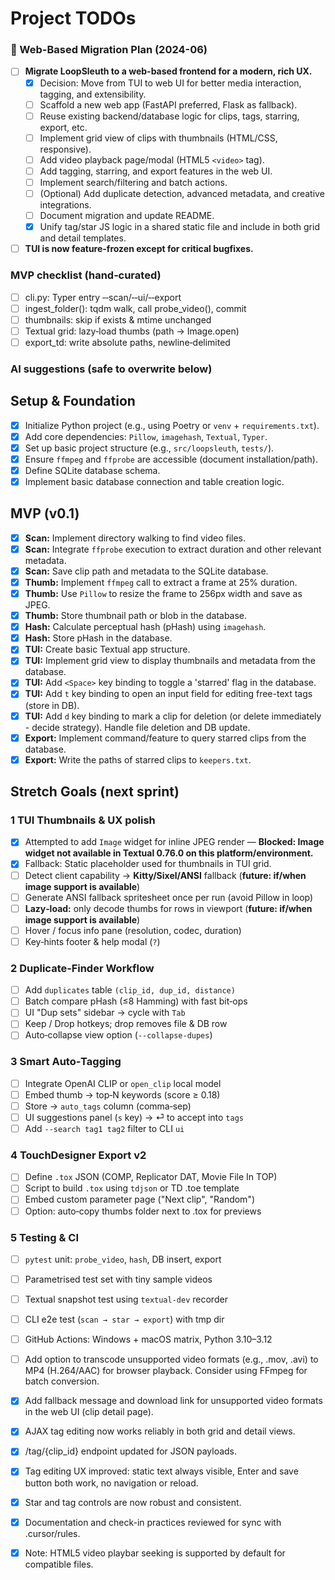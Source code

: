 # Project TODOs

<!-- CURSOR:KEEP_START -->
### 🚀 Web-Based Migration Plan (2024-06)

- [ ] **Migrate LoopSleuth to a web-based frontend for a modern, rich UX.**
    - [x] Decision: Move from TUI to web UI for better media interaction, tagging, and extensibility.
    - [ ] Scaffold a new web app (FastAPI preferred, Flask as fallback).
    - [ ] Reuse existing backend/database logic for clips, tags, starring, export, etc.
    - [ ] Implement grid view of clips with thumbnails (HTML/CSS, responsive).
    - [ ] Add video playback page/modal (HTML5 `<video>` tag).
    - [ ] Add tagging, starring, and export features in the web UI.
    - [ ] Implement search/filtering and batch actions.
    - [ ] (Optional) Add duplicate detection, advanced metadata, and creative integrations.
    - [ ] Document migration and update README.
    - [x] Unify tag/star JS logic in a shared static file and include in both grid and detail templates.
- [ ] **TUI is now feature-frozen except for critical bugfixes.**

### MVP checklist (hand‑curated)

- [ ] cli.py: Typer entry ‑‑scan/‑‑ui/‑‑export
- [ ] ingest_folder(): tqdm walk, call probe_video(), commit
- [ ] thumbnails: skip if exists & mtime unchanged
- [ ] Textual grid: lazy‑load thumbs (path → Image.open)
- [ ] export_td: write absolute paths, newline‑delimited
<!-- CURSOR:KEEP_END -->

### AI suggestions (safe to overwrite below)


## Setup & Foundation
- [x] Initialize Python project (e.g., using Poetry or `venv` + `requirements.txt`).
- [x] Add core dependencies: `Pillow`, `imagehash`, `Textual`, `Typer`.
- [x] Set up basic project structure (e.g., `src/loopsleuth`, `tests/`).
- [x] Ensure `ffmpeg` and `ffprobe` are accessible (document installation/path).
- [x] Define SQLite database schema.
- [x] Implement basic database connection and table creation logic.

## MVP (v0.1)
- [x] **Scan:** Implement directory walking to find video files.
- [x] **Scan:** Integrate `ffprobe` execution to extract duration and other relevant metadata.
- [x] **Scan:** Save clip path and metadata to the SQLite database.
- [x] **Thumb:** Implement `ffmpeg` call to extract a frame at 25% duration.
- [x] **Thumb:** Use `Pillow` to resize the frame to 256px width and save as JPEG.
- [x] **Thumb:** Store thumbnail path or blob in the database.
- [x] **Hash:** Calculate perceptual hash (pHash) using `imagehash`.
- [x] **Hash:** Store pHash in the database.
- [x] **TUI:** Create basic Textual app structure.
- [x] **TUI:** Implement grid view to display thumbnails and metadata from the database.
- [x] **TUI:** Add `<Space>` key binding to toggle a 'starred' flag in the database.
- [x] **TUI:** Add `t` key binding to open an input field for editing free-text tags (store in DB).
- [x] **TUI:** Add `d` key binding to mark a clip for deletion (or delete immediately - decide strategy). Handle file deletion and DB update.
- [x] **Export:** Implement command/feature to query starred clips from the database.
- [x] **Export:** Write the paths of starred clips to `keepers.txt`.

## Stretch Goals (next sprint)

### 1  TUI Thumbnails & UX polish
- [x] Attempted to add `Image` widget for inline JPEG render — **Blocked: Image widget not available in Textual 0.76.0 on this platform/environment.**
- [x] Fallback: Static placeholder used for thumbnails in TUI grid.
- [ ] Detect client capability → **Kitty/Sixel/ANSI** fallback (**future: if/when image support is available**)
- [ ] Generate ANSI fallback spritesheet once per run (avoid Pillow in loop)
- [ ] **Lazy‑load:** only decode thumbs for rows in viewport (**future: if/when image support is available**)
- [ ] Hover / focus info pane (resolution, codec, duration)
- [ ] Key‑hints footer & help modal (`?`)

### 2  Duplicate‑Finder Workflow
- [ ] Add `duplicates` table `(clip_id, dup_id, distance)`
- [ ] Batch compare pHash (≤8 Hamming) with fast bit‑ops
- [ ] UI "Dup sets" sidebar → cycle with `Tab`
- [ ] Keep / Drop hotkeys; drop removes file & DB row
- [ ] Auto‑collapse view option (`--collapse-dupes`)

### 3  Smart Auto‑Tagging
- [ ] Integrate OpenAI CLIP or `open_clip` local model
- [ ] Embed thumb → top‑N keywords (score ≥ 0.18)  
- [ ] Store → `auto_tags` column (comma‑sep)
- [ ] UI suggestions panel (`s` key) → ⏎ to accept into `tags`
- [ ] Add `--search tag1 tag2` filter to CLI `ui`

### 4  TouchDesigner Export v2
- [ ] Define `.tox` JSON (COMP, Replicator DAT, Movie File In TOP)
- [ ] Script to build `.tox` using `tdjson` or TD .toe template
- [ ] Embed custom parameter page ("Next clip", "Random")
- [ ] Option: auto‑copy thumbs folder next to .tox for previews

### 5  Testing & CI
- [ ] `pytest` unit: `probe_video`, `hash`, DB insert, export
- [ ] Parametrised test set with tiny sample videos
- [ ] Textual snapshot test using `textual-dev` recorder
- [ ] CLI e2e test (`scan → star → export`) with tmp dir
- [ ] GitHub Actions: Windows + macOS matrix, Python 3.10–3.12

- [ ] Add option to transcode unsupported video formats (e.g., .mov, .avi) to MP4 (H.264/AAC) for browser playback. Consider using FFmpeg for batch conversion.
- [x] Add fallback message and download link for unsupported video formats in the web UI (clip detail page).

- [x] AJAX tag editing now works reliably in both grid and detail views.
- [x] /tag/{clip_id} endpoint updated for JSON payloads.
- [x] Tag editing UX improved: static text always visible, Enter and save button both work, no navigation or reload.
- [x] Star and tag controls are now robust and consistent.
- [x] Documentation and check-in practices reviewed for sync with .cursor/rules.
- [x] Note: HTML5 video playbar seeking is supported by default for compatible files.

